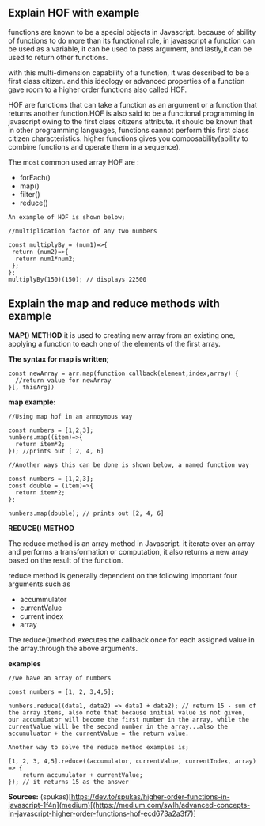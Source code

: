 ## Explain HOF with example 

functions are known to be a special objects in Javascript. because of ability of functions to do more than its functional role, in javasscript a function can be used as a variable, it can be used to pass argument, and lastly,it can be used to return other functions.

with this multi-dimension capability of a function, it was described to be a first class citizen. and this ideology or advanced properties of a function gave room to a higher order functions also called HOF.

HOF are functions that can take a function as an argument or a function that returns another function.HOF is also said to be a functional programming in javascript owing to the first class citizens attribute. it should be known that in other programming languages, functions cannot perform this first class citizen characteristics. higher functions gives you composability(ability to combine functions and operate them in a sequence).

The most common used array HOF are :
* forEach()
* map()
* filter()
* reduce()
```
An example of HOF is shown below;

//multiplication factor of any two numbers

const multiplyBy = (num1)=>{
 return (num2)=>{
  return num1*num2;
 };
};
multiplyBy(150)(150); // displays 22500
```


## Explain the map and reduce methods with example

**MAP() METHOD**
it is used to creating new array from an existing one, applying a function to each one of the elements of the first array.

**The syntax for map is written;**
```
const newArray = arr.map(function callback(element,index,array) {
  //return value for newArray
}[, thisArg])
```

**map example:**
```
//Using map hof in an annoymous way

const numbers = [1,2,3];
numbers.map((item)=>{
  return item*2;
}); //prints out [ 2, 4, 6]

//Another ways this can be done is shown below, a named function way

const numbers = [1,2,3];
const double = (item)=>{
  return item*2;
};

numbers.map(double); // prints out [2, 4, 6]
```


**REDUCE() METHOD**

The reduce method is an array method in Javascript. it iterate over an array and performs a transformation or computation, it also returns a new array based on the result of the function. 


reduce method is generally dependent on the following important four arguments such as 

* accummulator
* currentValue
* current index
* array

The reduce()method executes the callback once for each assigned value in the array.through the above arguments.

**examples**
```
//we have an array of numbers

const numbers = [1, 2, 3,4,5];

numbers.reduce((data1, data2) => data1 + data2); // return 15 - sum of the array items, also note that because initial value is not given, our accumulator will become the first number in the array, while the currentValue will be the second number in the array...also the accumuluator + the currentValue = the return value.

Another way to solve the reduce method examples is;

[1, 2, 3, 4,5].reduce((accumulator, currentValue, currentIndex, array) => {
    return accumulator + currentValue;
}); // it returns 15 as the answer
```

**Sources:** (spukas)[https://dev.to/spukas/higher-order-functions-in-javascript-1f4n](medium)[(https://medium.com/swlh/advanced-concepts-in-javascript-higher-order-functions-hof-ecd673a2a3f7)]

